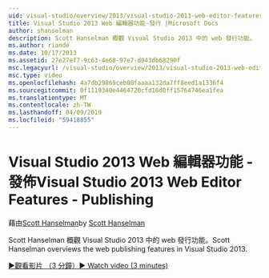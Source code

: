 ```yaml
---
uid: visual-studio/overview/2013/visual-studio-2013-web-editor-features-publishing
title: Visual Studio 2013 Web 編輯器功能-發行 |Microsoft Docs
author: shanselman
description: Scott Hanselman 概觀 Visual Studio 2013 中的 web 發行功能。
ms.author: riande
ms.date: 10/17/2013
ms.assetid: 27e27ef7-9c63-4e68-97e7-d943db68290f
msc.legacyurl: /visual-studio/overview/2013/visual-studio-2013-web-editor-features-publishing
msc.type: video
ms.openlocfilehash: 4a7db29869ceb08faaaa132da7ff8eed1a1336f4
ms.sourcegitcommit: 0f1119340e4464720cfd16d0ff15764746ea1fea
ms.translationtype: MT
ms.contentlocale: zh-TW
ms.lasthandoff: 04/09/2019
ms.locfileid: "59418855"
---
```

# <a name="visual-studio-2013-web-editor-features---publishing"></a><span data-ttu-id="c911e-103">Visual Studio 2013 Web 編輯器功能 - 發佈</span><span class="sxs-lookup"><span data-stu-id="c911e-103">Visual Studio 2013 Web Editor Features - Publishing</span></span>

<span data-ttu-id="c911e-104">藉由[Scott Hanselman](https://github.com/shanselman)</span><span class="sxs-lookup"><span data-stu-id="c911e-104">by [Scott Hanselman](https://github.com/shanselman)</span></span>

<span data-ttu-id="c911e-105">Scott Hanselman 概觀 Visual Studio 2013 中的 web 發行功能。</span><span class="sxs-lookup"><span data-stu-id="c911e-105">Scott Hanselman overviews the web publishing features in Visual Studio 2013.</span></span>

[<span data-ttu-id="c911e-106">&#9654;觀看影片 （3 分鐘）</span><span class="sxs-lookup"><span data-stu-id="c911e-106">&#9654; Watch video (3 minutes)</span></span>](https://channel9.msdn.com/Blogs/ASP-NET-Site-Videos/visual-studio-2013-web-editor-features-publishing)
